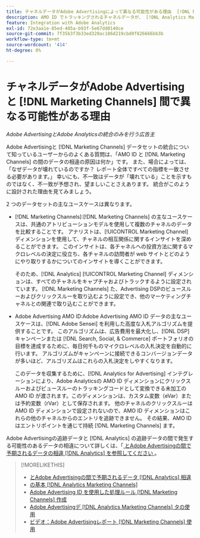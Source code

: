 ```yaml
---
title: チャネルデータがAdobe Advertisingによって異なる可能性がある理由  [!DNL Marketing Channels]
description: AMO ID でトラッキングされるチャネルデータが、 [!DNL Analytics Marketing Channels] でトラッキングされるチャネルデータと異なる可能性がある理由を説明します。
feature: Integration with Adobe Analytics
exl-id: 72e3aa1e-85ed-485a-b93f-5e67dd0140ce
source-git-commit: 7f35b3f3b33ed320ac186d219cbd0f826666bb3b
workflow-type: tm+mt
source-wordcount: '414'
ht-degree: 0%

---
```


# チャネルデータがAdobe Advertisingと [!DNL Marketing Channels] 間で異なる可能性がある理由

*Adobe AdvertisingとAdobe Analyticsの統合のみを行う広告主*

Adobe Advertisingと [!DNL Marketing Channels] データセットの統合について知っているユーザーからのよくある質問は、「AMO ID と [!DNL Marketing Channels] の間のデータの相違の原因は何か」です。 また、場合によっては、「なぜデータが壊れているのですか？ レポート全体ですべての指標を一致させる必要があります。」 幸いにも、不一致はデータが「壊れている」ことを示すものではなく、不一致が予想され、望ましいことさえあります。 統合がこのように設計された理由を見てみましょう。

2 つのデータセットの主なユースケースは異なります。

* [!DNL Marketing Channels]:[!DNL Marketing Channels] の主なユースケースは、共通のアトリビューションモデルを使用して複数のチャネルのデータを比較することです。 アナリストは、[!UICONTROL Marketing Channel] ディメンションを使用して、チャネルの相互関係に関するインサイトを深めることができます。 このインサイトは、各チャネルへの投資方法に関するマクロレベルの決定に役立ち、各チャネルの訪問者が web サイトとどのようにやり取りするかについてのインサイトを導くことができます。

  そのため、[!DNL Analytics] [!UICONTROL Marketing Channel] ディメンションは、すべてのチャネルをキャプチャおよびトラックするように設定されています。 [!DNL Marketing Channels] た、Advertising DSPのビュースルーおよびクリックスルーを取り込むように設定でき、他のマーケティングチャネルとの関連で取り込むことができます。

* Adobe Advertising AMO ID:Adobe Advertising AMO ID データの主なユースケースは、[!DNL Adobe Sensei] を利用した高度な入札アルゴリズムを提供することです。 このアルゴリズムは、広告費用を最大化し、[!DNL DSP] キャンペーンまたは [!DNL Search, Social, & Commerce] ポートフォリオの目標を達成するために、毎日何千ものマイクロレベルの入札決定を自動的に行います。 アルゴリズムがキャンペーンに接続できるコンバージョンデータが多いほど、アルゴリズムはこれらの入札決定をしやすくなります。

  このデータを収集するために、[!DNL Analytics for Advertising] インテグレーションにより、Adobe Analyticsの AMO ID ディメンションにクリックスルーおよびビュースルーのトラッキングコードとして変換できる未加工の AMO ID が渡されます。このディメンションは、カスタム変数（eVar）または予約変数（rVar）として保存されます。 他のチャネルのクリックスルーは AMO ID ディメンションで設定されないので、AMO ID ディメンションはこれらの他のチャネルからのエントリを追跡できません。 その結果、AMO ID はエントリポイントを通じて持続 [!DNL Marketing Channels] ます。

Adobe Advertisingの追跡データと [!DNL Analytics] の追跡データの間で発生する可能性のあるデータの相違について詳しくは、「[ とAdobe Advertisingの間で予期されるデータの相違  [!DNL Analytics]  を参照してください ](../data-variances.md)。

>[!MORELIKETHIS]
>
>* [ とAdobe Advertisingの間で予期されるデータ  [!DNL Analytics]  相違 ](/help/integrations/analytics/data-variances.md)
>* [ の基本  [!DNL Analytics Marketing Channels]](mc-overview.md)
>* [Adobe Advertising ID を使用した処理ルール  [!DNL Marketing Channels]  作成 ](mc-ids.md)
>* [Adobe Advertisingデ  [!DNL Analytics Marketing Channels]  タの使用 ](mc-ac-data.md)
>* [ ビデオ：Adobe Advertisingレポート  [!DNL Marketing Channels]  使用 ](https://experienceleague.adobe.com/docs/advertising-learn/tutorials/analytics/analytics-reporting-a4adc.html?lang=ja)
